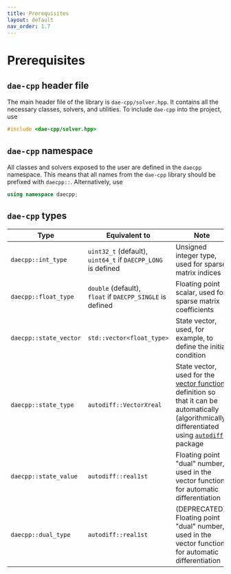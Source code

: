 ```yaml
---
title: Prerequisites
layout: default
nav_order: 1.7
---
```


# Prerequisites

## `dae-cpp` header file

The main header file of the library is `dae-cpp/solver.hpp`. It contains all the necessary classes, solvers, and utilities. To include `dae-cpp` into the project, use

```cpp
#include <dae-cpp/solver.hpp>
```

## `dae-cpp` namespace

All classes and solvers exposed to the user are defined in the `daecpp` namespace. This means that all names from the `dae-cpp` library should be prefixed with `daecpp::`. Alternatively, use

```cpp
using namespace daecpp;
```

## `dae-cpp` types

| Type | Equivalent to | Note |
| ---- | ------------- | ---- |
| `daecpp::int_type` | `uint32_t` (default), <br> `uint64_t` if `DAECPP_LONG` is defined | Unsigned integer type, used for sparse matrix indices |
| `daecpp::float_type` | `double` (default), <br> `float` if `DAECPP_SINGLE` is defined | Floating point scalar, used for sparse matrix coefficients |
| `daecpp::state_vector` | `std::vector<float_type>` | State vector, used, for example, to define the initial condition |
| `daecpp::state_type` | `autodiff::VectorXreal` | State vector, used for the [vector function](vector-function.html) definition so that it can be automatically (algorithmically) differentiated using [`autodiff`](https://autodiff.github.io/) package |
| `daecpp::state_value` | `autodiff::real1st` | Floating point "dual" number, used in the vector function for automatic differentiation |
| `daecpp::dual_type` | `autodiff::real1st` | (DEPRECATED) Floating point "dual" number, used in the vector function for automatic differentiation |
